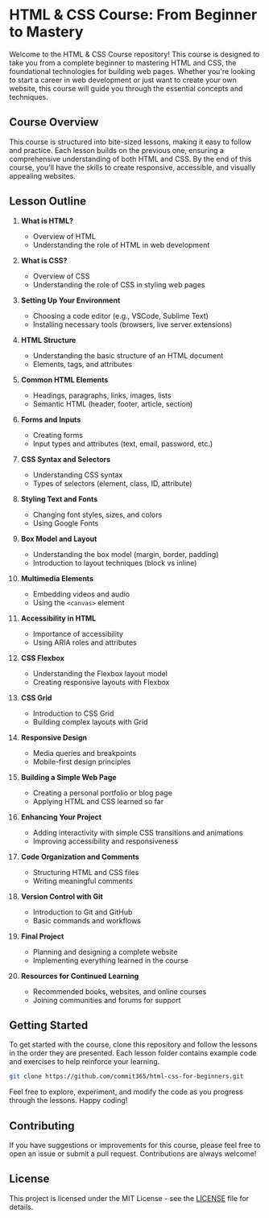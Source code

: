 # HTML & CSS Course: From Beginner to Mastery

Welcome to the HTML & CSS Course repository! This course is designed to take you from a complete beginner to mastering HTML and CSS, the foundational technologies for building web pages. Whether you're looking to start a career in web development or just want to create your own website, this course will guide you through the essential concepts and techniques.

## Course Overview

This course is structured into bite-sized lessons, making it easy to follow and practice. Each lesson builds on the previous one, ensuring a comprehensive understanding of both HTML and CSS. By the end of this course, you'll have the skills to create responsive, accessible, and visually appealing websites.

## Lesson Outline

1. **What is HTML?**
   - Overview of HTML
   - Understanding the role of HTML in web development

2. **What is CSS?**
   - Overview of CSS
   - Understanding the role of CSS in styling web pages

3. **Setting Up Your Environment**
   - Choosing a code editor (e.g., VSCode, Sublime Text)
   - Installing necessary tools (browsers, live server extensions)

4. **HTML Structure**
   - Understanding the basic structure of an HTML document
   - Elements, tags, and attributes

5. **Common HTML Elements**
   - Headings, paragraphs, links, images, lists
   - Semantic HTML (header, footer, article, section)

6. **Forms and Inputs**
   - Creating forms
   - Input types and attributes (text, email, password, etc.)

7. **CSS Syntax and Selectors**
   - Understanding CSS syntax
   - Types of selectors (element, class, ID, attribute)

8. **Styling Text and Fonts**
   - Changing font styles, sizes, and colors
   - Using Google Fonts

9. **Box Model and Layout**
   - Understanding the box model (margin, border, padding)
   - Introduction to layout techniques (block vs inline)

10. **Multimedia Elements**
    - Embedding videos and audio
    - Using the `<canvas>` element

11. **Accessibility in HTML**
    - Importance of accessibility
    - Using ARIA roles and attributes

12. **CSS Flexbox**
    - Understanding the Flexbox layout model
    - Creating responsive layouts with Flexbox

13. **CSS Grid**
    - Introduction to CSS Grid
    - Building complex layouts with Grid

14. **Responsive Design**
    - Media queries and breakpoints
    - Mobile-first design principles

15. **Building a Simple Web Page**
    - Creating a personal portfolio or blog page
    - Applying HTML and CSS learned so far

16. **Enhancing Your Project**
    - Adding interactivity with simple CSS transitions and animations
    - Improving accessibility and responsiveness

17. **Code Organization and Comments**
    - Structuring HTML and CSS files
    - Writing meaningful comments

18. **Version Control with Git**
    - Introduction to Git and GitHub
    - Basic commands and workflows

19. **Final Project**
    - Planning and designing a complete website
    - Implementing everything learned in the course

20. **Resources for Continued Learning**
    - Recommended books, websites, and online courses
    - Joining communities and forums for support

## Getting Started

To get started with the course, clone this repository and follow the lessons in the order they are presented. Each lesson folder contains example code and exercises to help reinforce your learning.

```bash
git clone https://github.com/commit365/html-css-for-beginners.git
```

Feel free to explore, experiment, and modify the code as you progress through the lessons. Happy coding!

## Contributing

If you have suggestions or improvements for this course, please feel free to open an issue or submit a pull request. Contributions are always welcome!

## License

This project is licensed under the MIT License - see the [LICENSE](LICENSE) file for details.
